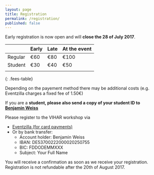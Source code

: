 ```yaml
---
layout: page
title: Registration
permalink: /registration/
published: false
---
```


Early registration is now open and will **close the 28 of July 2017**.

|         | Early | Late | At the event |
|---------|-------|------|--------------|
| Regular | €60   | €80  | €100         |
| Student | €30   | €40  | €50          |
|         |       |      |              |
{: .fees-table}

Depending on the payement method there may be additional costs (e.g. Eventzilla charges a fixed fee of 1.50€)

If you are a **student, please also send a copy of your student ID to [Benjamin Weiss](mailto:benjamin.weiss@tu-berlin.de)**

Please register to the VIHAR workshop via
  - [Eventzilla (for card payments)](http://events.eventzilla.net/e/vocal-interactivity-inandbetween--humans-animals-and-robots-2138903919)
  - Or by bank transfer:
     + Account holder: Benjamin Weiss
     + IBAN: DE53700222000020250755
     + BIC: FDDODEMMXXX
     + Subject: Your Full Name

You will receive a confirmation as soon as we receive your registration. Registration is not refundable after the 20th of August 2017.
